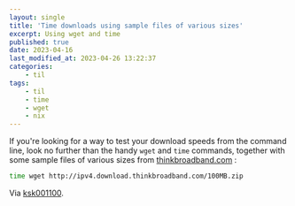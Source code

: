 ```yaml
---
layout: single
title: 'Time downloads using sample files of various sizes'
excerpt: Using wget and time
published: true
date: 2023-04-16
last_modified_at: 2023-04-26 13:22:37
categories:
    - til
tags:
    - til
    - time
    - wget
    - nix
---
```


If you're looking for a way to test your download speeds from the command line,
look no further than the handy `wget` and `time` commands,
together with some sample files of various sizes from
[thinkbroadband.com](https://www.thinkbroadband.com/download)
:

```bash
time wget http://ipv4.download.thinkbroadband.com/100MB.zip
```

Via [ksk001100](https://github.com/ksk001100/ruget/blob/master/README.md#wget).
